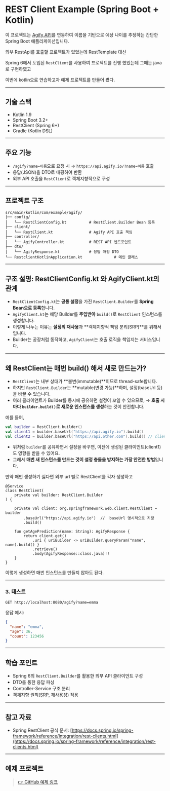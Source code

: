 # REST Client Example (Spring Boot + Kotlin)

이 프로젝트는 [Agify API](https://agify.io)를 연동하여 이름을 기반으로 예상 나이를 추정하는 간단한 Spring Boot 애플리케이션입니다.  

외부 RestApi를 호출할 프로젝트가 있었는데 RestTemplate 대신 

Spring 6에서 도입된 `RestClient`를 사용하여 프로젝트를 진행 했었는데 그때는 java로 구현하였고

이번에 kotlin으로 연습하고자 예제 프로젝트를 만들어 봤다.

---

## 기술 스택

- Kotlin 1.9
- Spring Boot 3.2+
- RestClient (Spring 6+)
- Gradle (Kotlin DSL)

---

## 주요 기능

- `/agify?name=이름`으로 요청 시 → `https://api.agify.io/?name=이름` 호출
- 응답(JSON)을 DTO로 매핑하여 반환
- 외부 API 호출을 `RestClient`로 객체지향적으로 구성

---

## 프로젝트 구조

```
src/main/kotlin/com/example/agify/
├── config/
│   └── RestClientConfig.kt          # RestClient.Builder Bean 등록
├── client/
│   └── RestClient.kt                # Agify API 호출 책임
├── controller/
│   └── AgifyController.kt           # REST API 엔드포인트
├── dto/
│   └── AgifyResponse.kt             # 응답 매핑 DTO
└── RestclientKotlinApplication.kt              # 메인 클래스
```

---

## 구조 설명: RestClientConfig.kt 와 AgifyClient.kt의 관계

- `RestClientConfig.kt`는 **공통 설정**을 가진 `RestClient.Builder`를 **Spring Bean으로 등록**합니다.
- `AgifyClient.kt`는 해당 Builder를 **주입받아** `build()`로 `RestClient` 인스턴스를 생성합니다.
- 이렇게 나누는 이유는 **설정의 재사용**과 **객체지향적 책임 분리(SRP)**를 위해서입니다.
- Builder는 공장처럼 동작하고, `AgifyClient`는 호출 로직을 책임지는 서비스입니다.

---

## 왜 RestClient는 매번 build() 해서 새로 만드는가?

- `RestClient`는 내부 상태가 **불변(immutable)**이므로 thread-safe합니다.
- 하지만 `RestClient.Builder`는 **mutable(변경 가능)**하며, 설정(baseUrl 등)을 바꿀 수 있습니다.
- 여러 클라이언트가 Builder를 동시에 공유하면 설정이 꼬일 수 있으므로,
  → **호출 시마다 `builder.build()`로 새로운 인스턴스를 생성**하는 것이 안전합니다.

예를 들어,
```kotlin
val builder = RestClient.builder()
val client1 = builder.baseUrl("https://api.agify.io").build()
val client2 = builder.baseUrl("https://api.other.com").build() // client1에도 영향 줄 수 있음
```

- 위처럼 `builder`를 공유하면서 설정을 바꾸면, 이전에 생성된 클라이언트(client1)도 영향을 받을 수 있어요.
- 그래서 **매번 새 인스턴스를 만드는 것이 설정 충돌을 방지하는 가장 안전한 방법**입니다.

만약 매번 생성하기 싫다면 외부 url 별로 RestClient를 각자 생성하고

```
@Service
class RestClient(
    private val builder: RestClient.Builder
) {

    private val client: org.springframework.web.client.RestClient = builder
        .baseUrl("https://api.agify.io")  //  baseUrl 명시적으로 지정
        .build()

    fun getAgePrediction(name: String): AgifyResponse {
        return client.get()
            .uri { uriBuilder -> uriBuilder.queryParam("name", name).build() }
            .retrieve()
            .body(AgifyResponse::class.java)!!
    }
}
```
이렇게 생성하면 매번 인스턴스를 만들지 않아도 된다.



---


### 3. 테스트

```http
GET http://localhost:8080/agify?name=emma
```

응답 예시:
```json
{
  "name": "emma",
  "age": 36,
  "count": 123456
}
```

---

## 학습 포인트

- Spring 6의 `RestClient.Builder`를 활용한 외부 API 클라이언트 구성
- DTO를 통한 응답 파싱
- Controller-Service 구조 분리
- 객체지향 원칙(SRP, 재사용성) 적용

---

## 참고 자료

- Spring RestClient 공식 문서: [https://docs.spring.io/spring-framework/reference/integration/rest-clients.html](https://docs.spring.io/spring-framework/reference/integration/rest-clients.html)

---

## 예제 프로젝트

> [👉 GitHub 예제 링크](https://github.com/rimeorange/playground/tree/main/restclient-kotlin)

